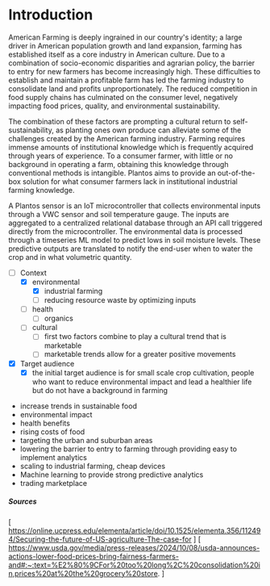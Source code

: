 #  Introduction 
American Farming is deeply ingrained in our country's identity; a large driver in American population growth and land expansion, farming has established itself as a core industry in American culture. Due to a combination of socio-economic disparities and agrarian policy, the barrier to entry for new farmers has become increasingly high. These difficulties to establish and maintain a profitable farm has led the farming industry to consolidate land and profits unproportionately. The reduced competition in food supply chains has culminated on the consumer level, negatively impacting food prices, quality, and environmental sustainability.

The combination of these factors are prompting a cultural return to self-sustainability, as planting ones own produce can alleviate some of the challenges created by the American farming industry. Farming requires immense amounts of institutional knowledge which is frequently acquired through years of experience. To a consumer farmer, with little or no background in operating a farm, obtaining this knowledge through conventional methods is intangible. Plantos aims to provide an out-of-the-box solution for what consumer farmers lack in institutional industrial farming knowledge.

A Plantos sensor is an IoT microcontroller that collects environmental inputs through a VWC sensor and soil temperature gauge. The inputs are aggregated to a centralized relational database through an API call triggered directly from the microcontroller. The environmental data is processed through a timeseries ML model to predict lows in soil moisture levels. These predictive outputs are translated to notify the end-user when to water the crop and in what volumetric quantity.

- [ ] Context
	- [X] environmental
		- [X] industrial farming
		- [ ] reducing resource waste by optimizing inputs
	- [ ] health
		- [ ] organics
	- [ ] cultural
		- [ ] first two factors combine to play a cultural trend that is marketable
		- [ ] marketable trends allow for a greater positive movements
- [X] Target audience
	- [X] the initial target audience is for small scale crop cultivation, people who want to reduce environmental impact and lead a healthier life but do not have a background in farming

- increase trends in sustainable food
- environmental impact
- health benefits
- rising costs of food
- targeting the urban and suburban areas
- lowering the barrier to entry to farming through providing easy to implement analytics
- scaling to industrial farming, cheap devices
- Machine learning to provide strong predictive analytics
- trading marketplace

##### Sources
[ https://online.ucpress.edu/elementa/article/doi/10.1525/elementa.356/112494/Securing-the-future-of-US-agriculture-The-case-for ]
[ https://www.usda.gov/media/press-releases/2024/10/08/usda-announces-actions-lower-food-prices-bring-fairness-farmers-and#:~:text=%E2%80%9CFor%20too%20long%2C%20consolidation%20in,prices%20at%20the%20grocery%20store. ]
